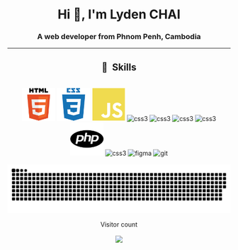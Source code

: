 <div id="" align="center">
      <!-- <img
        src="https://github.com/lydenchai/testing/blob/main/3D66E41A-1006-4882-B33A-0DA98F5A896D.jpg"
        width="100%"
        height="100%"
        style="object-fit: cover"
      /> -->
    </div>
    <h1 align="center">Hi 👋, I'm Lyden CHAI</h1>
    <h3 align="center">A web developer from Phnom Penh, Cambodia</h3>
    <hr />
    <h2 align="center">🚀 &nbsp;Skills</h2>
    <div align="center">
      <br />
      <div align="center">
        <img
          src="https://raw.githubusercontent.com/devicons/devicon/master/icons/html5/html5-original-wordmark.svg"
          alt="html5"
          width="75"
          height="75"
        />
        <img
          src="https://raw.githubusercontent.com/devicons/devicon/1119b9f84c0290e0f0b38982099a2bd027a48bf1/icons/css3/css3-plain-wordmark.svg"
          alt="css3"
          width="75"
          height="75"
        />
        <img
          src="https://raw.githubusercontent.com/devicons/devicon/1119b9f84c0290e0f0b38982099a2bd027a48bf1/icons/javascript/javascript-plain.svg"
          alt="css3"
          width="75"
          height="75"
        />
        <img
          src="https://www.svgrepo.com/show/374144/typescript.svg"
          alt="css3"
          width="75"
          height="75"
        />
        <img
          src="https://upload.wikimedia.org/wikipedia/commons/thumb/c/cf/Angular_full_color_logo.svg/2048px-Angular_full_color_logo.svg.png"
          alt="css3"
          width="75"
          height="75"
        />
        <img
          src="https://upload.wikimedia.org/wikipedia/commons/thumb/9/95/Vue.js_Logo_2.svg/2367px-Vue.js_Logo_2.svg.png"
          alt="css3"
          width="75"
          height="75"
        />
            <img
          src="https://upload.wikimedia.org/wikipedia/commons/thumb/a/ae/Nuxt_logo.svg/2560px-Nuxt_logo.svg.png"
          alt="css3"
          width="75"
          height="75"
        />
        <img
          src="https://raw.githubusercontent.com/devicons/devicon/1119b9f84c0290e0f0b38982099a2bd027a48bf1/icons/php/php-plain.svg"
          alt="css3"
          width="75"
          height="75"
        />
        <img
          src="https://upload.wikimedia.org/wikipedia/commons/thumb/9/9a/Laravel.svg/985px-Laravel.svg.png"
          alt="css3"
          width="75"
          height="75"
        />
        <img
          src="https://www.vectorlogo.zone/logos/figma/figma-icon.svg"
          alt="figma"
          width="75"
          height="75"
        />
        <img
          src="https://www.vectorlogo.zone/logos/git-scm/git-scm-icon.svg"
          alt="git"
          width="75"
          height="75"
        />
      </div>
    </div>
    <br />
    <a href=#><img src="contributions.svg"></a>
    <p align="center"> 
  Visitor count<br><br>
  <img src="https://profile-counter.glitch.me/sreypheasin/count.svg" />
</p>
